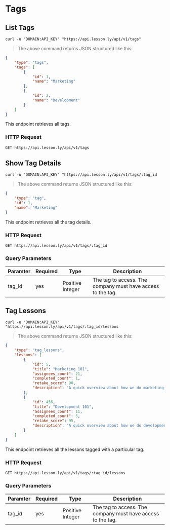 # Tags

## List Tags

```shell
curl -u "DOMAIN:API_KEY" "https://api.lesson.ly/api/v1/tags"
```

> The above command returns JSON structured like this:

```json
{
    "type": "tags",
    "tags": [
        {
            "id": 1,
            "name": "Marketing"
        },
        {
            "id": 2,
            "name": "Development"
        }
    ]
}
```

This endpoint retrieves all tags.

### HTTP Request

`GET https://api.lesson.ly/api/v1/tags`

## Show Tag Details

```shell
curl -u "DOMAIN:API_KEY" "https://api.lesson.ly/api/v1/tags/:tag_id
```

> The above command returns JSON structured like this:

```json
{
    "type": "tag",
    "id": 1,
    "name": "Marketing"
}
```

This endpoint retrieves all the tag details.
### HTTP Request

`GET https://api.lesson.ly/api/v1/tags/:tag_id`

### Query Parameters

Paramter | Required | Type |  Description
--- | --- | --- | ---
tag_id | yes | Positive Integer | The tag to access.  The company must have access to the tag.

## Tag Lessons

```shell
curl -u "DOMAIN:API_KEY" "https://api.lesson.ly/api/v1/tags/:tag_id/lessons
```

> The above command returns JSON structured like this:

```json
{
    "type": "tag_lessons",
    "lessons": [
        {
            "id": 5,
            "title": "Marketing 101",
            "assignees_count": 21,
            "completed_count": 1,
            "retake_score": 90,
            "description": "A quick overview about how we do marketing."
        },
        {
            "id": 456,
            "title": "Development 101",
            "assignees_count": 11,
            "completed_count": 5,
            "retake_score": 95,
            "description": "A quick overview about how we do development."
        }
    ]
}
```

This endpoint retrieves all the lessons tagged with a particular tag.
### HTTP Request

`GET https://api.lesson.ly/api/v1/tags/:tag_id/lessons`

### Query Parameters

Paramter | Required | Type |  Description
--- | --- | --- | ---
tag_id | yes | Positive Integer | The tag to access.  The company must have access to the tag.

